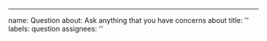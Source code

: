 ---
name: Question
about: Ask anything that you have concerns about
title: ''
labels: question
assignees: ''